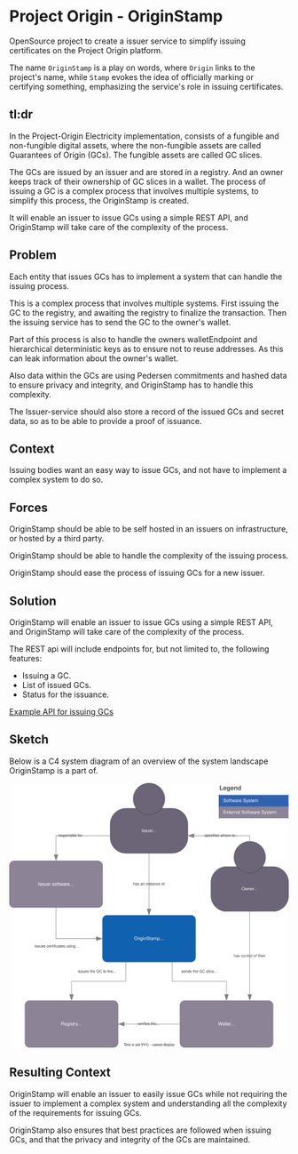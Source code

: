 # Project Origin - OriginStamp

OpenSource project to create a issuer service to simplify issuing certificates on the Project Origin platform.

The name `OriginStamp` is a play on words,
where `Origin` links to the project's name, while `Stamp` evokes the idea of officially marking or certifying something,
emphasizing the service's role in issuing certificates.

## tl:dr

In the Project-Origin Electricity implementation, consists of a fungible and non-fungible digital assets, where the non-fungible assets are called Guarantees of Origin (GCs). The fungible assets are called GC slices.

The GCs are issued by an issuer and are stored in a registry. And an owner keeps track of their ownership of GC slices in a wallet. The process of issuing a GC is a complex process that involves multiple systems, to simplify this process, the OriginStamp is created.

It will enable an issuer to issue GCs using a simple REST API, and OriginStamp will take care of the complexity of the process.

## Problem

Each entity that issues GCs has to implement a system that can handle the issuing process.

This is a complex process that involves multiple systems.
First issuing the GC to the registry, and awaiting the registry to finalize the transaction.
Then the issuing service has to send the GC to the owner's wallet.

Part of this process is also to handle the owners walletEndpoint and hierarchical deterministic keys as to ensure not to reuse addresses.
As this can leak information about the owner's wallet.

Also data within the GCs are using Pedersen commitments and hashed data to ensure privacy and integrity,
and OriginStamp has to handle this complexity.

The Issuer-service should also store a record of the issued GCs and secret data,
so as to be able to provide a proof of issuance.

## Context

Issuing bodies want an easy way to issue GCs, and not have to implement a complex system to do so.

## Forces

OriginStamp should be able to be self hosted in an issuers on infrastructure,
or hosted by a third party.

OriginStamp should be able to handle the complexity of the issuing process.

OriginStamp should ease the process of issuing GCs for a new issuer.

## Solution

OriginStamp will enable an issuer to issue GCs using a simple REST API,
and OriginStamp will take care of the complexity of the process.

The REST api will include endpoints for, but not limited to, the following features:

- Issuing a GC.
- List of issued GCs.
- Status for the issuance.

[Example API for issuing GCs](./doc/example-api.md)

## Sketch

Below is a C4 system diagram of an overview of the system landscape OriginStamp is a part of.

![C4 system diagram of the wallet](./doc/stamp-system.drawio.svg)

## Resulting Context

OriginStamp will enable an issuer to easily issue GCs while not requiring the issuer to implement a complex system
and understanding all the complexity of the requirements for issuing GCs.

OriginStamp also ensures that best practices are followed when issuing GCs, and that the privacy and integrity of the GCs are maintained.
